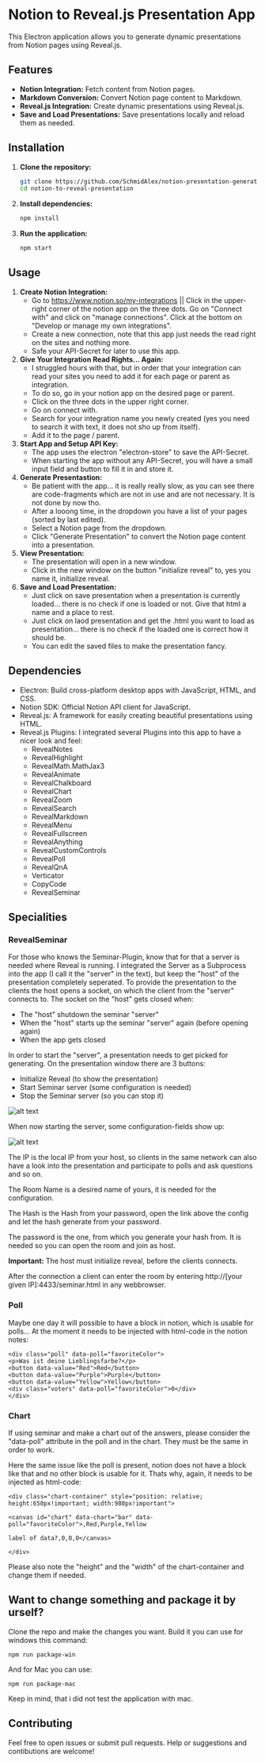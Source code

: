 # Notion to Reveal.js Presentation App

This Electron application allows you to generate dynamic presentations from Notion pages using Reveal.js. 

## Features

- **Notion Integration:** Fetch content from Notion pages.
- **Markdown Conversion:** Convert Notion page content to Markdown.
- **Reveal.js Integration:** Create dynamic presentations using Reveal.js.
- **Save and Load Presentations:** Save presentations locally and reload them as needed.

## Installation

1. **Clone the repository:**
   ```bash
   git clone https://github.com/SchmidAlex/notion-presentation-generator.git
   cd notion-to-reveal-presentation
   ```

2. **Install dependencies:**
    ```bash
   npm install
   ```

3. **Run the application:**
    ```bash
    npm start
    ```

## Usage
1. **Create Notion Integration:**
    - Go to https://www.notion.so/my-integrations || Click in the upper-right corner of the notion app on the three dots. Go on "Connect with" and click on "manage connections". Click at the bottom on "Develop or manage my own integrations".
    - Create a new connection, note that this app just needs the read right on the sites and nothing more.
    - Safe your API-Secret for later to use this app.
2. **Give Your Integration Read Rights... Again:**
    - I struggled hours with that, but in order that your integration can read your sites you need to add it for each page or parent as integration.
    - To do so, go in your notion app on the desired page or parent.
    - Click on the three dots in the upper right corner.
    - Go on connect with.
    - Search for your integration name you newly created (yes you need to search it with text, it does not sho up from itself).
    - Add it to the page / parent.
3. **Start App and Setup API Key:**
    - The app uses the electron "electron-store" to save the API-Secret.
    - When starting the app without any API-Secret, you will have a small input field and button to fill it in and store it.
4. **Generate Presentastion:**
    - Be patient with the app... it is really really slow, as you can see there are code-fragments which are not in use and are not necessary. It is not done by now tho.
    - After a looong time, in the dropdown you have a list of your pages (sorted by last edited).
    - Select a Notion page from the dropdown.
    - Click "Generate Presentation" to convert the Notion page content into a presentation.
5. **View Presentation:**
    - The presentation will open in a new window.
    - Click in the new window on the button "initialize reveal" to, yes you name it, initialize reveal.
6. **Save and Load Presentation:**
    - Just click on save presentation when a presentation is currently loaded... there is no check if one is loaded or not. Give that html a name and a place to rest.
    - Just click on laod presentation and get the .html you want to load as presentation... there is no check if the loaded one is correct how it should be.
    - You can edit the saved files to make the presentation fancy.

## Dependencies
- Electron: Build cross-platform desktop apps with JavaScript, HTML, and CSS.
- Notion SDK: Official Notion API client for JavaScript.
- Reveal.js: A framework for easily creating beautiful presentations using HTML.
- Reveal.js Plugins: I integrated several Plugins into this app to have a nicer look and feel:
    - RevealNotes
    - RevealHighlight
    - RevealMath.MathJax3
    - RevealAnimate
    - RevealChalkboard
    - RevealChart
    - RevealZoom
    - RevealSearch
    - RevealMarkdown
    - RevealMenu
    - RevealFullscreen
    - RevealAnything
    - RevealCustomControls
    - RevealPoll
    - RevealQnA
    - Verticator
    - CopyCode
    - RevealSeminar

## Specialities
### RevealSeminar
For those who knows the Seminar-Plugin, know that for that a server is needed where Reveal is running. I integrated the Server as a Subprocess into the app (I call it the "server" in the text), but keep the "host" of the presentation completely seperated. To provide the presentation to the clients the host opens a socket, on which the client from the "server" connects to.
The socket on the "host" gets closed when:
- The "host" shutdown the seminar "server"
- When the "host" starts up the seminar "server" again (before opening again)
- When the app gets closed

In order to start the "server", a presentation needs to get picked for generating. On the presentation window there are 3 buttons:
- Initialize Reveal (to show the presentation)
- Start Seminar server (some configuration is needed)
- Stop the Seminar server (so you can stop it)

![alt text](readme_images/presentationWindow.png)

When now starting the server, some configuration-fields show up:

![alt text](readme_images/seminarConfig.png)

The IP is the local IP from your host, so clients in the same network can also have a look into the presentation and participate to polls and ask questions and so on.

The Room Name is a desired name of yours, it is needed for the configuration.

The Hash is the Hash from your password, open the link above the config and let the hash generate from your password.

The password is the one, from which you generate your hash from. It is needed so you can open the room and join as host.

**Important:** The host must initialize reveal, before the clients connects.

After the connection a client can enter the room by entering http://[your given IP]:4433/seminar.html in any webbrowser.

### Poll
Maybe one day it will possible to have a block in notion, which is usable for polls... At the moment it needs to be injected with html-code in the notion notes:
```
<div class="poll" data-poll="favoriteColor">
<p>Was ist deine Lieblingsfarbe?</p>
<button data-value="Red">Red</button>
<button data-value="Purple">Purple</button>
<button data-value="Yellow">Yellow</button>
<div class="voters" data-poll="favoriteColor">0</div>
</div>
```

### Chart
If using seminar and make a chart out of the answers, please consider the "data-poll" attribute in the poll and in the chart. They must be the same in order to work.

Here the same issue like the poll is present, notion does not have a block like that and no other block is usable for it. Thats why, again, it needs to be injected as html-code:
```
<div class="chart-container" style="position: relative; height:650px!important; width:980px!important">

<canvas id="chart" data-chart="bar" data-poll="favoriteColor">,Red,Purple,Yellow

label of data?,0,0,0</canvas>

</div>
```
Please also note the "height" and the "width" of the chart-container and change them if needed.

## Want to change something and package it by urself?
Clone the repo and make the changes you want. Build it you can use for windows this command:
```
npm run package-win
```
And for Mac you can use:
```
npm run package-mac
```
Keep in mind, that i did not test the application with mac.

## Contributing
Feel free to open issues or submit pull requests. Help or suggestions and contibutions are welcome!
